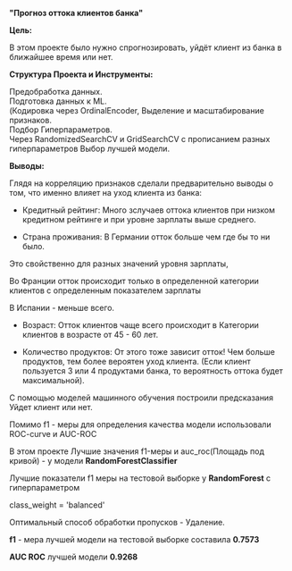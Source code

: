**"Прогноз оттока клиентов банка"**

**Цель:**

В этом проекте было нужно спрогнозировать, уйдёт клиент из банка в ближайшее время или нет.

**Структура Проекта и Инструменты:**

Предобработка данных.  
Подготовка данных к ML.  
(Кодировка через OrdinalEncoder, Выделение и масштабирование признаков.  
Подбор Гиперпараметров.  
Через RandomizedSearchCV и GridSearchCV с прописанием разных гиперпараметров
Выбор лучшей модели.

**Выводы:**

Глядя на корреляцию признаков сделали предварительно выводы о том, что именно влияет на уход клиента из банка:

- Кредитный рейтинг: Много зслучаев оттока клиентов при низком кредитном рейтинге и при уровне зарплаты выше среднего.

- Страна проживания: В Германии отток больше чем где бы то ни было. 

Это свойственно для разных значений уровня зарплаты, 

Во Франции отток происходит только в определенной категории клиентов с определенным показателем зарплаты 

В Испании - меньше всего.

- Возраст: Отток клиентов чаще всего происходит в Категории клиентов в возрасте от 45 - 60 лет.

- Количество продуктов: От этого тоже зависит отток! Чем больше продуктов, тем более вероятен уход клиента. (Если клиент пользуется 3 или 4 продуктами банка, то вероятность оттока будет максимальной).

С помощью моделей машинного обучения построили предсказания Уйдет клиент или нет.

Помимо f1 - меры для определения качества модели использовали ROC-curve и AUC-ROC

В этом проекте Лучшие значения f1-меры и auc_roc(Площадь под кривой) - у модели **RandomForestClassifier**

Лучшие показатели f1 меры на тестовой выборке у **RandomForest** c гиперпараметром

class_weight = 'balanced'

Оптимальный способ обработки пропусков - Удаление.

**f1** - мера лучшей модели на тестовой выборке составила **0.7573**

**AUC ROC** лучшей модели **0.9268**
